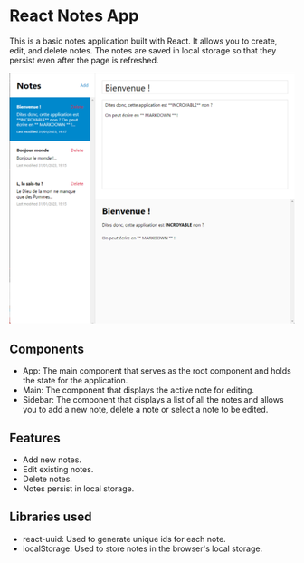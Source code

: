 # React Notes App

This is a basic notes application built with React. It allows you to create, edit, and delete notes. The notes are saved in local storage so that they persist even after the page is refreshed.

![Alt text](Screenshot_1.png?raw=true "Optional Title")

## Components

- App: The main component that serves as the root component and holds the state for the application.
- Main: The component that displays the active note for editing.
- Sidebar: The component that displays a list of all the notes and allows you to add a new note, delete a note or select a note to be edited.

## Features
- Add new notes.
- Edit existing notes.
- Delete notes.
- Notes persist in local storage.

## Libraries used
- react-uuid: Used to generate unique ids for each note.
- localStorage: Used to store notes in the browser's local storage.
